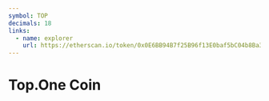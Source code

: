 ```yaml
---
symbol: TOP
decimals: 18
links:
  - name: explorer
    url: https://etherscan.io/token/0x0E6BB94B7f25B96f13E0baf5bC04b8Ba39b897A8
---
```


# Top.One Coin
